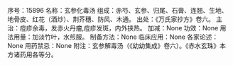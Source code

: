 序号：15896
名称：玄参化毒汤
组成：赤芍、玄参、归尾、石膏、连翘、生地、地骨皮、红花（酒炒）、荆芥穗、防风、木通。
出处：《万氏家抄方》卷六。
主治：痘疹余毒，发赤火丹瘤,痘疹发斑，内外挟热。
加减：None
功效：None
用法用量：加淡竹叶，水煎服。
制备方法：None
临床应用：None
各家论述：None
用药禁忌：None
附注：玄参解毒汤（《幼幼集成》卷六）。《赤水玄珠》本方诸药用各等分。
